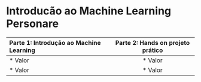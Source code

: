 # Introducão ao Machine Learning Personare
Parte 1: Introdução ao Machine Learning  | Parte 2: Hands on projeto prático |
:--------- | :------: | 
* Valor | *  Valor |
* Valor | *  Valor |
